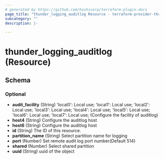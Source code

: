 ```yaml
---
# generated by https://github.com/hashicorp/terraform-plugin-docs
page_title: "thunder_logging_auditlog Resource - terraform-provider-thunder"
subcategory: ""
description: |-
  
---
```


# thunder_logging_auditlog (Resource)





<!-- schema generated by tfplugindocs -->
## Schema

### Optional

- **audit_facility** (String) 'local0': Local use; 'local1': Local use; 'local2': Local use; 'local3': Local use; 'local4': Local use; 'local5': Local use; 'local6': Local use; 'local7': Local use;  (Configure the facility of auditlog)
- **host4** (String) Configure the auditlog host
- **host6** (String) Configure the auditlog host
- **id** (String) The ID of this resource.
- **partition_name** (String) Select partition name for logging
- **port** (Number) Set remote audit log port number(Default 514)
- **shared** (Number) Select shared partition
- **uuid** (String) uuid of the object


